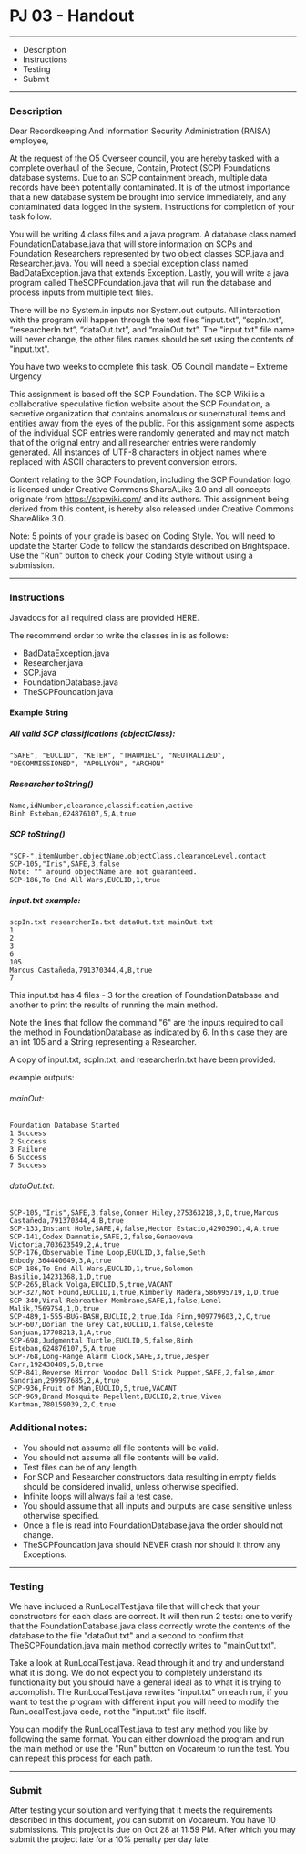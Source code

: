 # PJ 03 - Handout

----

- Description
- Instructions
- Testing
- Submit

---- 

### Description

<p>Dear Recordkeeping And Information Security Administration (RAISA) employee,

At the request of the O5 Overseer council, you are hereby tasked with a complete overhaul of the Secure, Contain, Protect (SCP) Foundations database systems. Due to an SCP containment breach, multiple data records have been potentially contaminated. It is of the utmost importance that a new database system be brought into service immediately, and any contaminated data logged in the system. Instructions for completion of your task follow.

You will be writing 4 class files and a java program. A database class named FoundationDatabase.java that will store information on SCPs and Foundation Researchers represented by two object classes SCP.java  and Researcher.java. You will need a special exception class named BadDataException.java  that extends Exception. Lastly, you will write a java program called TheSCPFoundation.java  that will run the database and process inputs from multiple text files.

There will be no System.in inputs nor System.out outputs.  All interaction with the program will happen through the text files “input.txt”, “scpIn.txt”, “researcherIn.txt”, “dataOut.txt”, and “mainOut.txt”. The "input.txt" file name will never change, the other files names should be set using the contents of "input.txt".

You have two weeks to complete this task,
O5 Council mandate – Extreme Urgency

This assignment is based off the SCP Foundation. The SCP Wiki is a collaborative speculative fiction website about the SCP Foundation, a secretive organization that contains anomalous or supernatural items and entities away from the eyes of the public. For this assignment some aspects of the individual SCP entries were randomly generated and may not match that of the original entry and all researcher entries were randomly generated. All instances of UTF-8 characters in object names where replaced with ASCII characters to prevent conversion errors.

Content relating to the SCP Foundation, including the SCP Foundation logo, is licensed under Creative Commons ShareALike 3.0 and all concepts originate from https://scpwiki.com/ and its authors. This assignment being derived from this content, is hereby also released under Creative Commons ShareAlike 3.0.

Note: 5 points of your grade is based on Coding Style.  You will need to update the Starter Code to follow the standards described on Brightspace. Use the "Run" button to check your Coding Style without using a submission.</p>

----

### Instructions

<p>Javadocs for all required class are provided HERE.

The recommend order to write the classes in is as follows:

- BadDataException.java
- Researcher.java
- SCP.java
- FoundationDatabase.java
- TheSCPFoundation.java</p>

#### Example String
##### All valid SCP classifications (objectClass):

```
"SAFE", "EUCLID", "KETER", "THAUMIEL", "NEUTRALIZED", "DECOMMISSIONED", "APOLLYON", "ARCHON"
```

##### Researcher toString()
```
Name,idNumber,clearance,classification,active
Binh Esteban,624876107,5,A,true
```

##### SCP toString()
```
"SCP-",itemNumber,objectName,objectClass,clearanceLevel,contact
SCP-105,"Iris",SAFE,3,false
Note: "" around objectName are not guaranteed.
SCP-186,To End All Wars,EUCLID,1,true
```

##### input.txt example: 
```
scpIn.txt researcherIn.txt dataOut.txt mainOut.txt
1
2
3
6
105
Marcus Castañeda,791370344,4,B,true
7
```

<p>This input.txt has 4 files - 3 for the creation of FoundationDatabase and another to print the results of running the main method.

Note the lines that follow the command "6" are the inputs required to call the method in FoundationDatabase as indicated by 6. In this case they are an int 105 and a String representing a Researcher.

A copy of input.txt, scpIn.txt, and researcherIn.txt have been provided.

example outputs:</p>

###### mainOut: 
```
Foundation Database Started
1 Success
2 Success
3 Failure
6 Success
7 Success
```
###### dataOut.txt: 
```
SCP-105,"Iris",SAFE,3,false,Conner Hiley,275363218,3,D,true,Marcus Castañeda,791370344,4,B,true
SCP-133,Instant Hole,SAFE,4,false,Hector Estacio,42903901,4,A,true
SCP-141,Codex Damnatio,SAFE,2,false,Genaoveva Victoria,703623549,2,A,true
SCP-176,Observable Time Loop,EUCLID,3,false,Seth Enbody,364440049,3,A,true
SCP-186,To End All Wars,EUCLID,1,true,Solomon Basilio,14231368,1,D,true
SCP-265,Black Volga,EUCLID,5,true,VACANT
SCP-327,Not Found,EUCLID,1,true,Kimberly Madera,586995719,1,D,true
SCP-340,Viral Rebreather Membrane,SAFE,1,false,Lenel Malik,7569754,1,D,true
SCP-489,1-555-BUG-BASH,EUCLID,2,true,Ida Finn,909779603,2,C,true
SCP-607,Dorian the Grey Cat,EUCLID,1,false,Celeste Sanjuan,17708213,1,A,true
SCP-698,Judgmental Turtle,EUCLID,5,false,Binh Esteban,624876107,5,A,true
SCP-768,Long-Range Alarm Clock,SAFE,3,true,Jesper Carr,192430489,5,B,true
SCP-841,Reverse Mirror Voodoo Doll Stick Puppet,SAFE,2,false,Amor Sandrian,299997685,2,A,true
SCP-936,Fruit of Man,EUCLID,5,true,VACANT
SCP-969,Brand Mosquito Repellent,EUCLID,2,true,Viven Kartman,780159039,2,C,true
```

### Additional notes: 
- You should not assume all file contents will be valid.
- You should not assume all file contents will be valid.
- Test files can be of any length.
- For SCP and Researcher constructors data resulting in empty fields should be considered invalid, unless otherwise specified.
- Infinite loops will always fail a test case.
- You should assume that all inputs and outputs are case sensitive unless otherwise specified.
- Once a file is read into FoundationDatabase.java the order should not change.
- TheSCPFoundation.java should NEVER crash nor should it throw any Exceptions.

----

### Testing
<p>We have included a RunLocalTest.java file that will check that your constructors for each class are correct. It will then run 2 tests: one to verify that the FoundationDatabase.java class correctly wrote the contents of the database to the file "dataOut.txt" and a second to confirm that TheSCPFoundation.java main method correctly writes to "mainOut.txt".

Take a look at RunLocalTest.java. Read through it and try and understand what it is doing. We do not expect you to completely understand its functionality but you should have a general ideal as to what it is trying to accomplish. The RunLocalTest.java rewrites "input.txt" on each run, if you want to test the program with different input you will need to modify the RunLocalTest.java code, not the "input.txt" file itself.

You can modify the RunLocalTest.java to test any method you like by following the same format. You can either download the program and run the main method or use the "Run" button on Vocareum to run the test. You can repeat this process for each path. </p>

----

### Submit
<p>After testing your solution and verifying that it meets the requirements described in this document, you can submit on Vocareum.  You have 10 submissions. This project is due on Oct 28 at 11:59 PM. After which you may submit the project late for a 10% penalty per day late.</p>